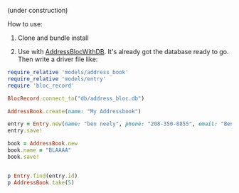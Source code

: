 (under construction)

How to use:

1) Clone and bundle install

2) Use with [AddressBlocWithDB](https://github.com/Bloc/address-bloc-with-db). It's already got the database ready to go. Then write a driver file like:

```ruby
require_relative 'models/address_book'
require_relative 'models/entry'
require 'bloc_record'

BlocRecord.connect_to("db/address_bloc.db")

AddressBook.create(name: "My Addressbook")

entry = Entry.new(name: "ben neely", phone: "208-350-8855", email: "Ben@bloc.io")
entry.save!

book = AddressBook.new
book.name = "BLAAAA"
book.save!


p Entry.find(entry.id)
p AddressBook.take(5)
```
